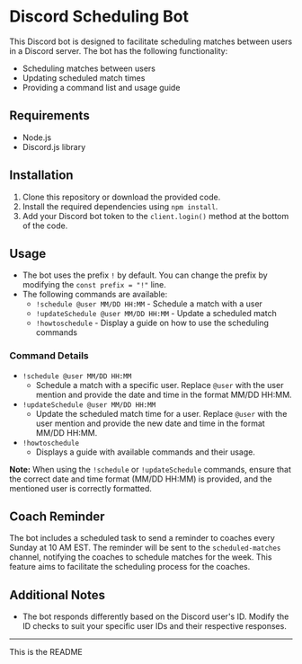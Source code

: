 # Discord Scheduling Bot

This Discord bot is designed to facilitate scheduling matches between users in a Discord server. The bot has the following functionality:

-   Scheduling matches between users
-   Updating scheduled match times
-   Providing a command list and usage guide

## Requirements

-   Node.js
-   Discord.js library

## Installation

1. Clone this repository or download the provided code.
2. Install the required dependencies using `npm install`.
3. Add your Discord bot token to the `client.login()` method at the bottom of the code.

## Usage

-   The bot uses the prefix `!` by default. You can change the prefix by modifying the `const prefix = "!"` line.
-   The following commands are available:
    -   `!schedule @user MM/DD HH:MM` - Schedule a match with a user
    -   `!updateSchedule @user MM/DD HH:MM` - Update a scheduled match
    -   `!howtoschedule` - Display a guide on how to use the scheduling commands

### Command Details

-   `!schedule @user MM/DD HH:MM`
    -   Schedule a match with a specific user. Replace `@user` with the user mention and provide the date and time in the format MM/DD HH:MM.
-   `!updateSchedule @user MM/DD HH:MM`
    -   Update the scheduled match time for a user. Replace `@user` with the user mention and provide the new date and time in the format MM/DD HH:MM.
-   `!howtoschedule`
    -   Displays a guide with available commands and their usage.

**Note:** When using the `!schedule` or `!updateSchedule` commands, ensure that the correct date and time format (MM/DD HH:MM) is provided, and the mentioned user is correctly formatted.

## Coach Reminder

The bot includes a scheduled task to send a reminder to coaches every Sunday at 10 AM EST. The reminder will be sent to the `scheduled-matches` channel, notifying the coaches to schedule matches for the week. This feature aims to facilitate the scheduling process for the coaches.

## Additional Notes

-   The bot responds differently based on the Discord user's ID. Modify the ID checks to suit your specific user IDs and their respective responses.

---

This is the README
